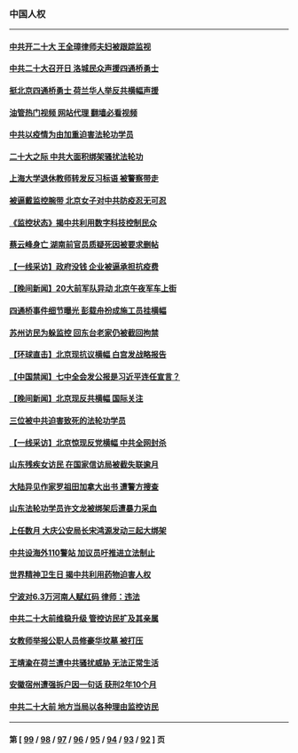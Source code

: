### 中国人权
---
#### [中共开二十大 王全璋律师夫妇被跟踪监视](../../pages/ncid278/n13846925.md?10172045) 
#### [中共二十大召开日 洛城民众声援四通桥勇士](../../pages/ncid278/n13846810.md?10172045) 
#### [挺北京四通桥勇士 荷兰华人举反共横幅声援](../../pages/ncid278/n13846812.md?10172045) 
#### [油管热门视频 网站代理 翻墙必看视频](http://132.145.103.77:81/youtube.html?10172045)
#### [中共以疫情为由加重迫害法轮功学员](../../pages/ncid278/n13845591.md?10172045) 
#### [二十大之际 中共大面积绑架骚扰法轮功](../../pages/ncid278/n13846381.md?10172045) 
#### [上海大学退休教师转发反习标语 被警察带走](../../pages/ncid278/n13846408.md?10172045) 
#### [被逼戴监控腕带 北京女子对中共防疫忍无可忍](../../pages/ncid278/n13846301.md?10172045) 
#### [《监控状态》揭中共利用数字科技控制民众](../../pages/ncid278/n13846272.md?10172045) 
#### [蔡云峰身亡 湖南前官员质疑死因被要求删帖](../../pages/ncid278/n13845966.md?10172045) 
#### [【一线采访】政府没钱 企业被逼承担抗疫费](../../pages/ncid278/n13845946.md?10172045) 
#### [【晚间新闻】20大前军队异动 北京午夜军车上街](../../pages/ncid278/n13845997.md?10172045) 
#### [四通桥事件细节曝光 彭载舟扮成施工员挂横幅](../../pages/ncid278/n13845625.md?10172045) 
#### [苏州访民为躲监控 回东台老家仍被截回拘禁](../../pages/ncid278/n13845585.md?10172045) 
#### [【环球直击】北京现抗议横幅 白宫发战略报告](../../pages/ncid278/n13845283.md?10172045) 
#### [【中国禁闻】七中全会发公报是习近平连任宣言？](../../pages/ncid278/n13845253.md?10172045) 
#### [【晚间新闻】北京现反共横幅 国际关注](../../pages/ncid278/n13845252.md?10172045) 
#### [三位被中共迫害致死的法轮功学员](../../pages/ncid278/n13843974.md?10172045) 
#### [【一线采访】北京惊现反党横幅 中共全网封杀](../../pages/ncid278/n13844506.md?10172045) 
#### [山东残疾女访民 在国家信访局被截失联逾月](../../pages/ncid278/n13844642.md?10172045) 
#### [大陆异见作家罗祖田加拿大出书 遭警方搜查](../../pages/ncid278/n13843709.md?10172045) 
#### [山东法轮功学员许文龙被绑架后遭暴力采血](../../pages/ncid278/n13842524.md?10172045) 
#### [上任数月 大庆公安局长宋鸿源发动三起大绑架](../../pages/ncid278/n13841775.md?10172045) 
#### [中共设海外110警站 加议员吁推进立法制止](../../pages/ncid278/n13843260.md?10172045) 
#### [世界精神卫生日 揭中共利用药物迫害人权](../../pages/ncid278/n13843019.md?10172045) 
#### [宁波对6.3万河南人赋红码 律师：违法](../../pages/ncid278/n13842291.md?10172045) 
#### [中共二十大前维稳升级 管控访民扩及其亲属](../../pages/ncid278/n13842240.md?10172045) 
#### [女教师举报公职人员修豪华坟墓 被打压](../../pages/ncid278/n13841765.md?10172045) 
#### [王靖渝在荷兰遭中共骚扰威胁 无法正常生活](../../pages/ncid278/n13841496.md?10172045) 
#### [安徽宿州遭强拆户因一句话 获刑2年10个月](../../pages/ncid278/n13841475.md?10172045) 
#### [中共二十大前 地方当局以各种理由监控访民](../../pages/ncid278/n13841281.md?10172045) 

---
#### 第 [ [99](./99.md?10172045) / [98](./98.md?10172045) / [97](./97.md?10172045) / [96](./96.md?10172045) / [95](./95.md?10172045) / [94](./94.md?10172045) / [93](./93.md?10172045) / [92](./92.md?10172045) ] 页
